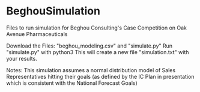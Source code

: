 # BeghouSimulation
Files to run simulation for Beghou Consulting's Case Competition on Oak Avenue Pharmaceuticals

Download the Files: "beghou_modeling.csv" and "simulate.py"
Run "simulate.py" with python3
This will create a new file "simulation.txt" with your results.

Notes:
This simulation assumes a normal distribution model of Sales Representatives hitting their goals (as defined by the IC Plan in presentation which is consistent with the National Forecast Goals)

